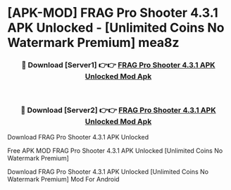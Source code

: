 # [APK-MOD] FRAG Pro Shooter 4.3.1 APK Unlocked - [Unlimited Coins No Watermark Premium] mea8z



<div align="center">
<h3>🔴 Download [Server1] 👉👉 <a href="https://momento.my/?title=FRAG_Pro_Shooter_4.3.1_APK_Unlocked">FRAG Pro Shooter 4.3.1 APK Unlocked Mod Apk</a></h3><br>

<h3>🔴 Download [Server2] 👉👉 <a href="https://momento.my/?title=FRAG_Pro_Shooter_4.3.1_APK_Unlocked">FRAG Pro Shooter 4.3.1 APK Unlocked Mod Apk</a></h3>
</div>



Download FRAG Pro Shooter 4.3.1 APK Unlocked 

Free APK MOD FRAG Pro Shooter 4.3.1 APK Unlocked [Unlimited Coins No Watermark Premium]

Download FRAG Pro Shooter 4.3.1 APK Unlocked [Unlimited Coins No Watermark Premium] Mod For Android
